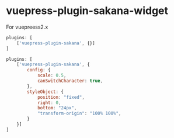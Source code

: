 # vuepress-plugin-sakana-widget

For vuepreess2.x

```js
plugins: [
    ['vuepress-plugin-sakana', {}]
]
```

```js
plugins: [
    ['vuepress-plugin-sakana', {
        config: {
            scale: 0.5,
            canSwitchCharacter: true,
        },
        styleObject: {
            position: "fixed",
            right: 0,
            bottom: "24px",
            "transform-origin": "100% 100%",
        }
    }]
]
```
